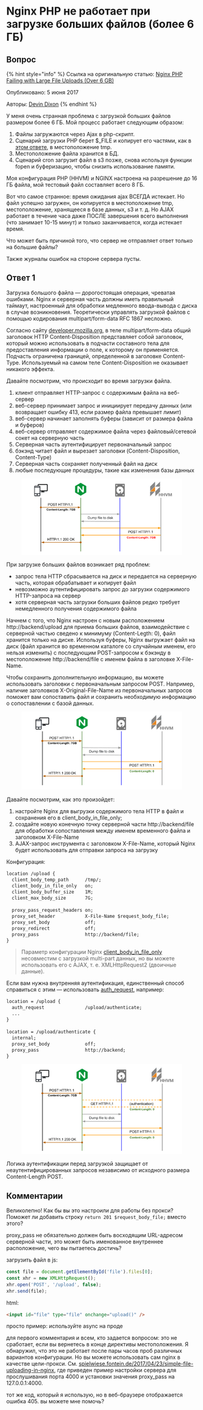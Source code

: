 # Nginx PHP не работает при загрузке больших файлов (более 6 ГБ)

## Вопрос

{% hint style="info" %}
Ссылка на оригинальную статью: [Nginx PHP Failing with Large File Uploads (Over 6 GB)](https://stackoverflow.com/questions/44371643/nginx-php-failing-with-large-file-uploads-over-6-gb)

Опубликовано: 5 июня 2017

Авторы: [Devin Dixon](https://stackoverflow.com/users/456850/devin-dixon)
{% endhint %}

У меня очень странная проблема с загрузкой больших файлов размером более 6 ГБ. Мой процесс работает следующим образом:

1. Файлы загружаются через Ajax в php-скрипт.
2. Сценарий загрузки PHP берет $\_FILE и копирует его частями, как в [этом ответе](https://stackoverflow.com/questions/6564643/copy-large-files-over-2-gb-in-php), в местоположение tmp.
3. Местоположение файла хранится в БД.
4. Сценарий cron загрузит файл в s3 позже, снова используя функции fopen и буферизацию, чтобы снизить использование памяти.

Моя конфигурация PHP (HHVM) и NGINX настроена на разрешение до 16 ГБ файла, мой тестовый файл составляет всего 8 ГБ.

Вот что самое странное: время ожидания ajax ВСЕГДА истекает. Но файл успешно загружен, он копируется в местоположение tmp, местоположение, хранящееся в базе данных, s3 и т. д. Но AJAX работает в течение часа даже ПОСЛЕ завершения всего выполнения (что занимает 10-15 минут) и только заканчивается, когда истекает время.

Что может быть причиной того, что сервер не отправляет ответ только на большие файлы?

Также журналы ошибок на стороне сервера пусты.

## Ответ 1

Загрузка большого файла — дорогостоящая операция, чреватая ошибками. Nginx и серверная часть должны иметь правильный таймаут, настроенный для обработки медленного ввода-вывода с диска в случае возникновения. Теоретически управлять загрузкой файлов с помощью кодирования multipart/form-data RFC 1867 несложно.

Согласно сайту [developer.mozilla.org](https://developer.mozilla.org/en-US/docs/Web/HTTP/Headers/Content-Disposition), в теле multipart/form-data общий заголовок HTTP Content-Disposition представляет собой заголовок, который можно использовать в подчасти составного тела для предоставления информации о поле, к которому он применяется. Подчасть ограничена границей, определенной в заголовке Content-Type. Используемый на самом теле Content-Disposition не оказывает никакого эффекта.

Давайте посмотрим, что происходит во время загрузки файла.

1. клиент отправляет HTTP-запрос с содержимым файла на веб-сервер
2. веб-сервер принимает запрос и инициирует передачу данных (или возвращает ошибку 413, если размер файла превышает лимит)
3. веб-сервер начинает заполнять буферы (зависит от размера файла и буферов)
4. веб-сервер отправляет содержимое файла через файловый/сетевой сокет на серверную часть
5. Серверная часть аутентифицирует первоначальный запрос
6. бэкэнд читает файл и вырезает заголовки (Content-Disposition, Content-Type)
7. Серверная часть сохраняет полученный файл на диск
8. любые последующие процедуры, такие как изменения базы данных

<figure><img src="../../.gitbook/assets/nginx-1.png" alt=""><figcaption></figcaption></figure>

При загрузке больших файлов возникает ряд проблем:

* запрос тела HTTP сбрасывается на диск и передается на серверную часть, которая обрабатывает и копирует файл
* невозможно аутентифицировать запрос до загрузки содержимого HTTP-запроса на сервер
* хотя серверная часть загрузки больших файлов редко требует немедленного получения содержимого файла

Начнем с того, что Nginx настроен с новым расположением http://backend/upload для приема больших файлов, взаимодействие с серверной частью сведено к минимуму (Content-Legth: 0), файл хранится только на диске. Используя буферы, Nginx выгружает файл на диск (файл хранится во временном каталоге со случайным именем, его нельзя изменить) с последующим POST-запросом к бэкэнду в местоположение http://backend/file с именем файла в заголовке X-File-Name.

Чтобы сохранить дополнительную информацию, вы можете использовать заголовки с первоначальным запросом POST. Например, наличие заголовков X-Original-File-Name из первоначальных запросов поможет вам сопоставить файл и сохранить необходимую информацию о сопоставлении с базой данных.

<figure><img src="../../.gitbook/assets/nginx-2.png" alt=""><figcaption></figcaption></figure>

Давайте посмотрим, как это произойдет:

1. настройте Nginx для выгрузки содержимого тела HTTP в файл и сохранения его в client\_body\_in\_file\_only;
2. создайте новую конечную точку серверной части http://backend/file для обработки сопоставления между именем временного файла и заголовком X-File-Name
3. AJAX-запрос инструмента с заголовком X-File-Name, который Nginx будет использовать для отправки запроса на загрузку

Конфигурация:

```nginx
location /upload {
  client_body_temp_path      /tmp/;
  client_body_in_file_only   on;
  client_body_buffer_size    1M;
  client_max_body_size       7G;

  proxy_pass_request_headers on;
  proxy_set_header           X-File-Name $request_body_file; 
  proxy_set_body             off;
  proxy_redirect             off;
  proxy_pass                 http://backend/file;
}
```

> Параметр конфигурации Nginx [client\_body\_in\_file\_only](http://nginx.org/en/docs/http/ngx\_http\_core\_module.html#client\_body\_in\_file\_only) несовместим с загрузкой multi-part данных, но вы можете использовать его с AJAX, т. е. XMLHttpRequest2 (двоичные данные).

Если вам нужна внутренняя аутентификация, единственный способ справиться с этим — использовать [auth\_request](http://nginx.org/en/docs/http/ngx\_http\_auth\_request\_module.html), например:

```nginx
location = /upload {
  auth_request               /upload/authenticate;
  ...
}

location = /upload/authenticate {
  internal;
  proxy_set_body             off;
  proxy_pass                 http://backend;
}
```

<figure><img src="../../.gitbook/assets/nginx-3.png" alt=""><figcaption></figcaption></figure>

Логика аутентификации перед загрузкой защищает от неаутентифицированных запросов независимо от исходного размера Content-Length POST.

## Комментарии

Великолепно! Как бы вы это настроили для работы без прокси? Поможет ли добавить строку `return 201 $request_body_file;` вместо этого?

proxy\_pass не обязательно должен быть восходящим URL-адресом серверной части, это может быть именованное внутреннее расположение, чего вы пытаетесь достичь?

загрузить файл в js:

```javascript
const file = document.getElementById('file').files[0];
const xhr = new XMLHttpRequest();
xhr.open('POST', '/upload', false);
xhr.send(file);
```

html:

```html
<input id="file" type="file" onchange="upload()" />
```

просто пример: используйте async на проде

для первого комментария и всем, кто задается вопросом: это не сработает, если вы вернетесь в конце директивы местоположения. Я обнаружил, что это не работает после пары часов проб различных вариантов конфигурации. Но вы можете использовать сам nginx в качестве цели-прокси. См. [spielwiese.fontein.de/2017/04/23/simple-file-uploading-in-nginx](https://spielwiese.fontein.de/2017/04/23/simple-file-uploading-in-nginx/), где приведен пример настройки сервера для прослушивания порта 4000 и установки значения proxy\_pass на 127.0.0.1:4000.

тот же код, который я использую, но в веб-браузере отображается ошибка 405. вы можете мне помочь?

